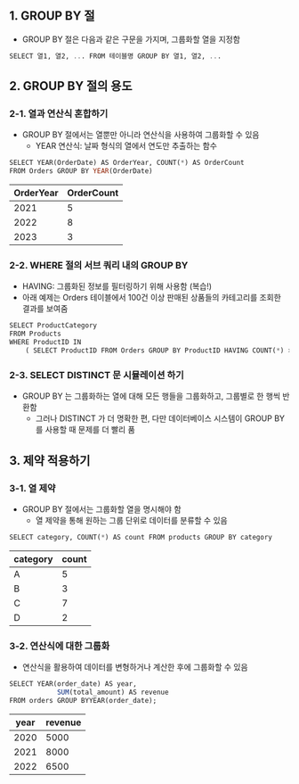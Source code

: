 ## 1. **GROUP BY 절**

- GROUP BY 절은 다음과 같은 구문을 가지며, 그룹화할 열을 지정함<br>

```sql
SELECT 열1, 열2, ... FROM 테이블명 GROUP BY 열1, 열2, ...
```

## 2. GROUP BY 절의 용도

### 2-1. 열과 연산식 혼합하기

- GROUP BY 절에서는 열뿐만 아니라 연산식을 사용하여 그룹화할 수 있음<br>
    - YEAR 연산식: 날짜 형식의 열에서 연도만 추출하는 함수<br>

```sql
SELECT YEAR(OrderDate) AS OrderYear, COUNT(*) AS OrderCount 
FROM Orders GROUP BY YEAR(OrderDate)
```

| OrderYear | OrderCount |
| --- | --- |
| 2021 | 5 |
| 2022 | 8 |
| 2023 | 3 |

### 2-2. WHERE 절의 서브 쿼리 내의 GROUP BY

- HAVING: 그룹화된 정보를 필터링하기 위해 사용함 (복습!)<br>
- 아래 예제는 Orders 테이블에서 100건 이상 판매된 상품들의 카테고리를 조회한 결과를 보여줌<br>

```sql
SELECT ProductCategory 
FROM Products 
WHERE ProductID IN 
	( SELECT ProductID FROM Orders GROUP BY ProductID HAVING COUNT(*) > 100 )
```

### 2-3. SELECT DISTINCT 문 시뮬레이션 하기

- GROUP BY 는 그룹화하는 열에 대해 모든 행들을 그룹화하고, 그룹별로 한 행씩 반환함<br>
    - 그러나 DISTINCT 가 더 명확한 편, 다만 데이터베이스 시스템이 GROUP BY를 사용할 때 문제를 더 빨리 품<br>

## 3. 제약 적용하기

### 3-1. 열 제약

- GROUP BY 절에서는 그룹화할 열을 명시해야 함<br>
    - 열 제약을 통해 원하는 그룹 단위로 데이터를 분류할 수 있음<br>

```sql
SELECT category, COUNT(*) AS count FROM products GROUP BY category
```

| category | count |
| --- | --- |
| A | 5 |
| B | 3 |
| C | 7 |
| D | 2 |

### 3-2. 연산식에 대한 그룹화

- 연산식을 활용하여 데이터를 변형하거나 계산한 후에 그룹화할 수 있음<br>

```sql
SELECT YEAR(order_date) AS year, 
			SUM(total_amount) AS revenue 
FROM orders GROUP BYYEAR(order_date);
```

| year | revenue |
| --- | --- |
| 2020 | 5000 |
| 2021 | 8000 |
| 2022 | 6500 |